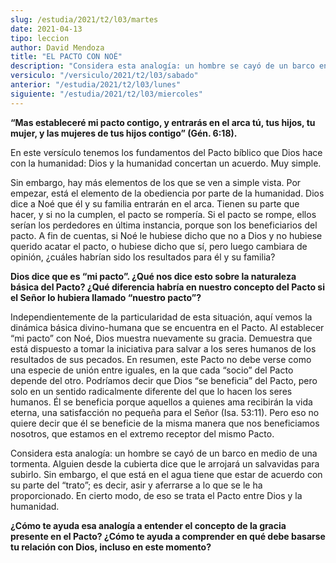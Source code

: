 ```yaml
---
slug: /estudia/2021/t2/l03/martes
date: 2021-04-13
tipo: leccion
author: David Mendoza
title: "EL PACTO CON NOÉ"
description: "Considera esta analogía: un hombre se cayó de un barco en medio de una tormenta. Alguien desde la cubierta dice que le arrojará un salvavidas para subirlo. Sin embargo, el que está en el agua tiene que estar de acuerdo con su parte del “trato”"
versiculo: "/versiculo/2021/t2/l03/sabado"
anterior: "/estudia/2021/t2/l03/lunes"
siguiente: "/estudia/2021/t2/l03/miercoles"
---
```


**“Mas estableceré mi pacto contigo, y entrarás en el
arca tú, tus hijos, tu mujer, y las mujeres de tus hijos
contigo” (Gén. 6:18).**

En este versículo tenemos los fundamentos del Pacto bíblico
que Dios hace con la humanidad: Dios y la humanidad concertan un
acuerdo. Muy simple.


Sin embargo, hay más elementos de los que se ven a simple vista.
Por empezar, está el elemento de la obediencia por parte de la
humanidad. Dios dice a Noé que él y su familia entrarán
en el arca. Tienen su parte que hacer, y si no la cumplen, el pacto se
rompería. Si el pacto se rompe, ellos serían los perdedores
en última instancia, porque son los beneficiarios del pacto. A
fin de cuentas, si Noé le hubiese dicho que no a Dios y no
hubiese querido acatar el pacto, o hubiese dicho que sí, pero
luego cambiara de opinión, ¿cuáles habrían sido
los resultados para él y su familia?


**Dios dice que es “mi pacto”. ¿Qué nos dice
esto sobre la naturaleza básica del Pacto? ¿Qué
diferencia habría en nuestro concepto del Pacto si el
Señor lo hubiera llamado “nuestro pacto”?**

Independientemente de la particularidad de esta situación,
aquí vemos la dinámica básica divino-humana que se
encuentra en el Pacto. Al establecer “mi pacto” con
Noé, Dios muestra nuevamente su gracia. Demuestra que está
dispuesto a tomar la iniciativa para salvar a los seres humanos de los
resultados de sus pecados. En resumen, este Pacto no debe verse como
una especie de unión entre iguales, en la que cada
“socio” del Pacto depende del otro. Podríamos decir
que Dios “se beneficia” del Pacto, pero solo en un sentido
radicalmente diferente del que lo hacen los seres humanos. Él se
beneficia porque aquellos a quienes ama recibirán la vida eterna,
una satisfacción no pequeña para el Señor (Isa. 53:11).
Pero eso no quiere decir que él se beneficie de la misma manera
que nos beneficiamos nosotros, que estamos en el extremo receptor del
mismo Pacto.


Considera esta analogía: un hombre se cayó de un barco en
medio de una tormenta. Alguien desde la cubierta dice que le
arrojará un salvavidas para subirlo. Sin embargo, el que
está en el agua tiene que estar de acuerdo con su parte del
“trato”; es decir, asir y aferrarse a lo que se le ha
proporcionado. En cierto modo, de eso se trata el Pacto entre Dios y
la humanidad.


**¿Cómo te ayuda esa analogía a entender el concepto
de la gracia presente en el Pacto? ¿Cómo te ayuda a
comprender en qué debe basarse tu relación con Dios,
incluso en este momento?**
